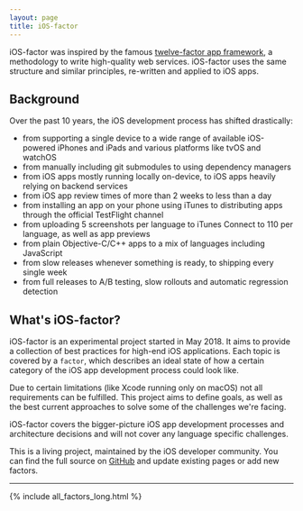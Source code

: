 ```yaml
---
layout: page
title: iOS-factor
---
```


iOS-factor was inspired by the famous [twelve-factor app framework](https://www.12factor.net/), a methodology to write high-quality web services. iOS-factor uses the same structure and similar principles, re-written and applied to iOS apps.

## Background

Over the past 10 years, the iOS development process has shifted drastically:

- from supporting a single device to a wide range of available iOS-powered iPhones and iPads and various platforms like tvOS and watchOS
- from manually including git submodules to using dependency managers
- from iOS apps mostly running locally on-device, to iOS apps heavily relying on backend services
- from iOS app review times of more than 2 weeks to less than a day
- from installing an app on your phone using iTunes to distributing apps through the official TestFlight channel
- from uploading 5 screenshots per language to iTunes Connect to 110 per language, as well as app previews
- from plain Objective-C/C++ apps to a mix of languages including JavaScript
- from slow releases whenever something is ready, to shipping every single week
- from full releases to A/B testing, slow rollouts and automatic regression detection

## What's iOS-factor?

iOS-factor is an experimental project started in May 2018. It aims to provide a collection of best practices for high-end iOS applications. Each topic is covered by a `factor`, which describes an ideal state of how a certain category of the iOS app development process could look like. 

Due to certain limitations (like Xcode running only on macOS) not all requirements can be fulfilled. This project aims to define goals, as well as the best current approaches to solve some of the challenges we're facing.

iOS-factor covers the bigger-picture iOS app development processes and architecture decisions and will not cover any language specific challenges.

This is a living project, maintained by the iOS developer community. You can find the full source on [GitHub](https://github.com/ios-factor/ios-factor.com) and update existing pages or add new factors.

-----

{% include all_factors_long.html %}
